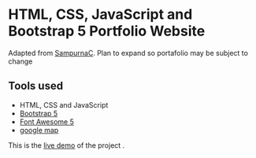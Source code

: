 # HTML, CSS, JavaScript and Bootstrap 5 Portfolio Website

Adapted from [SampurnaC](https://github.com/SampurnaC/portfolio_website_fcc/tree/master). Plan to expand so portafolio may be subject to change

## Tools used

- HTML, CSS and JavaScript
- [Bootstrap 5](https://getbootstrap.com/docs/5.0/getting-started/introduction/)
- [Font Awesome 5](https://fontawesome.com/)
- [google map](https://www.embed-map.com/)

This is the [live demo](https://mantofer02.github.io/) of the project .

